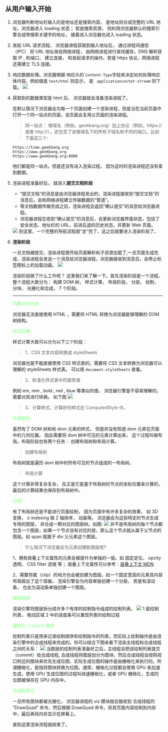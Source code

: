 ## 从用户输入开始

1. 浏览器判断地址栏输入的是地址还是搜索内容， 是地址则合成完整的 URL 地址，浏览器进入 loading 状态； 若是搜索资源， 则利用浏览器默认的搜索引擎合成带搜索关键字的地址， 接着进入浏览器也进入 loading 状态。

2. 发起 URL 请求流程， 浏览器进程获取到输入地址后， 通过进程间通信（IPC） 将 URL 地址发给网络进程， 由网络进程进行查找缓存，DNS 解析获取 IP , 和端口， 建立连接， 和发起请求的操作。若是 https 协议，网络进程还需建立 TLS 连接。

3. 响应数据处理。浏览器根据 响应头的 `Content-Type`字段来决定如何处理响应体内容。例如值是 `text/html` 则显示， 是 ` application/octet-stream` 则下载。 <img src="./img/contenttype.png" />

4. 获取到的数据类型是 html 后， 浏览器就会准备渲染进程了。

   在默认情况下浏览器会为每一个页面创建一个渲染进程，但是当在当前页面中打开一个同一站点的页面，该页面会复用父页面的渲染进程。

   > 同一站点： 根域名（例如，geekbang.org）加上协议（例如，https:// 或者 http://），还包含了该根域名下的所有子域名和不同的端口，比如下面这三个:

   ```
   https://time.geekbang.org
   https://www.geekbang.org
   https://www.geekbang.org:8080
   ```

   他们都是同一站点。但是还没有进入渲染过程， 因为这时的渲染进程还没有拿到数据。

5. 渲染进程准备好后， 就进入<b>提交文档阶段</b>

   - “提交文档”的消息是由浏览器进程发出的，渲染进程接收到“提交文档”的消息后，会和网络进程建立传输数据的“管道”。
   - 等文档数据传输完成之后，渲染进程会返回“确认提交”的消息给浏览器进程。
   - 浏览器进程在收到“确认提交”的消息后，会更新浏览器界面状态，包括了安全状态、地址栏的 URL、前进后退的历史状态，并更新 Web 页面。

    <img src="./img/pullText.png" />
    到这里，一个完整的导航流程就“走”完了，这之后就要进入渲染阶段了。

6. <b> 渲染阶段 </b>

   一旦文档被提交，渲染进程便开始页面解析和子资源加载了,一旦页面生成完成，渲染进程会发送一个消息给浏览器进程，浏览器接收到消息后，会停止标签图标上的加载动画。 <img src="./img/pageloadingIcon.png" />

   渲染阶段做了什么工作呢？ 这里我们来了解一下。首先渲染阶段是一个流程， 整个流程大致分为： 构建 DOM 树， 样式计算， 布局阶段， 分层， 绘制， 分块， 光栅化和合成， 7 个阶段。

   ***

   **<b style="color: #aaffaa">构建 DOM 树</b>**

   浏览器无法直接使用 HTML ，需要将 HTML 转换为浏览器能够理解的 DOM 树结构。

   **<b style="color: #aaffaa">样式计算</b>**

   样式计算大致可以分为以下三个阶段：

   > 1、CSS 文本内容转换成 styleSheets

   浏览器也是不能直接使用 CSS 样式表的，需要将 CSS 文本转换为浏览器可以理解的 styleSheets 样式表。 可以用 `document.styleSheets` 查看。

   > 2、标准化样式表中的属性值

   例如 em, rem , bold , red , blue 等类似的值， 浏览器引擎是不容易理解的，需要对其进行转换。 如下图 <img src="./img/transformCssVal.png" />

   > 3、计算样式，计算好的样式在 ComputedStyle 中。

   **<b style="color: #aaffaa">布局阶段</b>**

   虽然有了 DOM 树和和 dom 元素的样式， 但是并没有知道 dom 元素在页面中的几何位置。 因此需要将 dom 树中可见的元素计算出来， 这个过程叫做布局。布局阶段也有两个任务： 创建布局树和布局计算。

   > 创建布局树

   布局树就是遍历 dom 树中的所有可见的节点组成的一布局树。

   > 布局计算

   这个计算非常复杂复杂， 反正是它是基于布局树的节点的坐标位置来计算的， 最后的计算结果也保存到布局树中。

   **<b style="color: #aaffaa">分层</b>**

   有了布局树还是不能进行页面绘制， 因为页面中有许多复杂的效果， 如 3D 变换， z-indexing 做 Z 轴排序， 动画等。 浏览器会为这些特定的节点生成专用的图层， 并合成一颗对应的图层树。如图: <img src="./img/layerTree.png" />
   并不是布局树的每个节点都包含一个图层，如果一个节点没有对应的层，那么这个节点就从属于父节点的图层。如 span 就属于 div 父元素这个图层。

   > 什么情况下浏览器会为元素创建新图层呢?

   1、拥有层叠上下文属性的元素会被提升为单独的一层。如 固定定位， opcity 透明， CSS filter 滤镜 等； 层叠上下文属性可以参考：[层叠上下文 MDN](https://developer.mozilla.org/zh-CN/docs/Web/CSS/CSS_Positioning/Understanding_z_index/The_stacking_context)

   2、需要剪裁（clip）的地方也会被创建为图层。如一个固定宽高的元素其内容布局超出了这个容器， 渲染引擎会为内容单独创建一个分层， 若是有滚动条， 也会为滚动条单独创建一个图层。

   **<b style="color: #aaffaa">图层绘制</b>**

   渲染引擎将图层拆分成许多个有序的绘制指令组成的绘制列表。
   <img src="./img/printList.png" />
   1 是绘制列表， 拖动区域 2 中的进度条可以重现列表的绘制过程

   **<b style="color: #aaffaa">栅格化（raster) 操作</b>**

   绘制列表只是用来记录绘制顺序和绘制指令的列表，而实际上绘制操作是由渲染引擎中的合成线程来完成的。你可以结合下图来看下渲染主线程和合成线程之间的关系：
   <img src="./img/raster.png" />
   当图层的绘制列表准备好之后，主线程会把该绘制列表提交（commit）给合成线程, 合成线程将图层划分为图块，然后合成线程会按照视口附近的图块来优先生成位图，实际生成位图的操作是由栅格化来执行的。所谓栅格化，是指将图块转换为位图。通常，栅格化过程都会使用 GPU 来加速生成，使用 GPU 生成位图的过程叫快速栅格化，或者 GPU 栅格化，生成的位图被保存在 GPU 内存中。

   **<b style="color: #aaffaa">合成和显示</b>**

   一旦所有图块都被光栅化， 浏览器进程的 viz 模块就会接收到 合成线程的 “DrawQuad” 命令，然后根据 DrawQuad 命令，将其页面内容绘制到内存中，最后再将内存显示在屏幕上。

   直到这里渲染流程就结束了。
